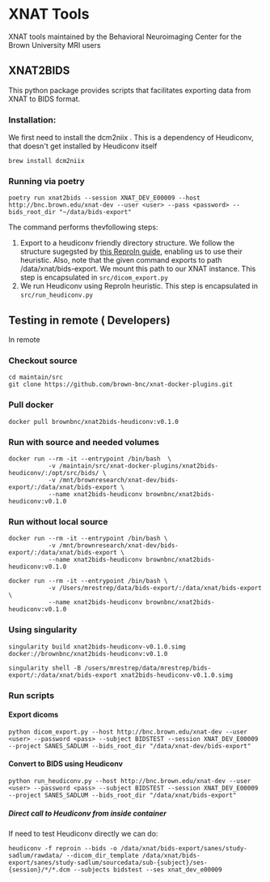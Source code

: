 # XNAT Tools

XNAT tools maintained by the Behavioral Neuroimaging Center for the Brown University MRI users

## XNAT2BIDS
This python package provides scripts that facilitates exporting data from XNAT to BIDS format.

### Installation:

We first need to install the dcm2niix . This is a dependency of Heudiconv, that doesn't get installed by Heudiconv itself

```
brew install dcm2niix
```


### Running via poetry
```
poetry run xnat2bids --session XNAT_DEV_E00009 --host http://bnc.brown.edu/xnat-dev --user <user> --pass <password> --bids_root_dir "~/data/bids-export"
```

The command performs thevfollowing steps:

1. Export to a heudiconv friendly directory structure. We follow the structure sugegsted by [this ReproIn guide](https://github.com/ReproNim/reproin), enabling us to use their heuristic. Also, note that the given command exports to path /data/xnat/bids-export. We mount this path to our XNAT instance. This step is encapsulated in `src/dicom_export.py`
2. We run Heudiconv using ReproIn heuristic. This step is encapsulated in `src/run_heudiconv.py`

## Testing in remote ( Developers)

In remote

### Checkout source
```
cd maintain/src
git clone https://github.com/brown-bnc/xnat-docker-plugins.git
```

### Pull docker 

```
docker pull brownbnc/xnat2bids-heudiconv:v0.1.0
```

### Run with source and needed volumes
```
docker run --rm -it --entrypoint /bin/bash  \
           -v /maintain/src/xnat-docker-plugins/xnat2bids-heudiconv/:/opt/src/bids/ \
           -v /mnt/brownresearch/xnat-dev/bids-export/:/data/xnat/bids-export \
           --name xnat2bids-heudiconv brownbnc/xnat2bids-heudiconv:v0.1.0 

```
### Run without local source
```
docker run --rm -it --entrypoint /bin/bash \
           -v /mnt/brownresearch/xnat-dev/bids-export/:/data/xnat/bids-export \
           --name xnat2bids-heudiconv brownbnc/xnat2bids-heudiconv:v0.1.0 

```

```
docker run --rm -it --entrypoint /bin/bash \
           -v /Users/mrestrep/data/bids-export/:/data/xnat/bids-export \
           --name xnat2bids-heudiconv brownbnc/xnat2bids-heudiconv:v0.1.0 

```

### Using singularity

```
singularity build xnat2bids-heudiconv-v0.1.0.simg docker://brownbnc/xnat2bids-heudiconv:v0.1.0

singularity shell -B /users/mrestrep/data/mrestrep/bids-export/:/data/xnat/bids-export xnat2bids-heudiconv-v0.1.0.simg

```


### Run scripts

#### Export dicoms
```
python dicom_export.py --host http://bnc.brown.edu/xnat-dev --user <user> --password <pass> --subject BIDSTEST --session XNAT_DEV_E00009 --project SANES_SADLUM --bids_root_dir "/data/xnat-dev/bids-export"
```
#### Convert to BIDS using Heudiconv

```
python run_heudiconv.py --host http://bnc.brown.edu/xnat-dev --user <user> --password <pass> --subject BIDSTEST --session XNAT_DEV_E00009 --project SANES_SADLUM --bids_root_dir "/data/xnat/bids-export"
```

##### Direct call to Heudiconv from inside container
If need to test Heudiconv directly we can do:

<!-- heudiconv -f reproin --bids -o /data/xnat-dev/bids-export/sanes/study-sadlum/rawdata/sub-bidstest/ses-xnat_dev_e00009 --files /data/xnat-dev/bids-export/sanes/study-sadlum/sourcedata/sub-bidstest/ses-xnat_dev_e00009 -c none -->

```
heudiconv -f reproin --bids -o /data/xnat/bids-export/sanes/study-sadlum/rawdata/ --dicom_dir_template /data/xnat/bids-export/sanes/study-sadlum/sourcedata/sub-{subject}/ses-{session}/*/*.dcm --subjects bidstest --ses xnat_dev_e00009
```